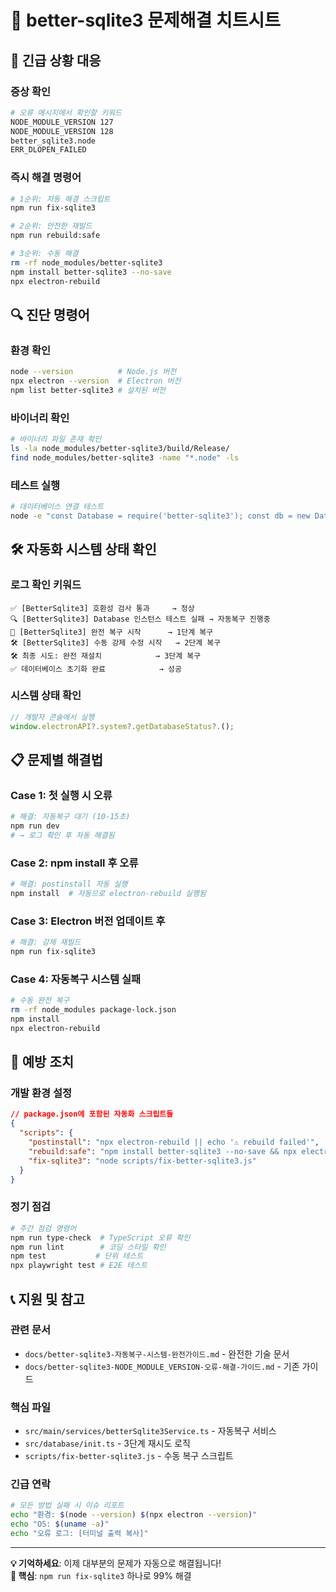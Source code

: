 # 🔧 better-sqlite3 문제해결 치트시트

## 🚨 **긴급 상황 대응**

### **증상 확인**

```bash
# 오류 메시지에서 확인할 키워드
NODE_MODULE_VERSION 127
NODE_MODULE_VERSION 128
better_sqlite3.node
ERR_DLOPEN_FAILED
```

### **즉시 해결 명령어**

```bash
# 1순위: 자동 해결 스크립트
npm run fix-sqlite3

# 2순위: 안전한 재빌드
npm run rebuild:safe

# 3순위: 수동 해결
rm -rf node_modules/better-sqlite3
npm install better-sqlite3 --no-save
npx electron-rebuild
```

## 🔍 **진단 명령어**

### **환경 확인**

```bash
node --version          # Node.js 버전
npx electron --version  # Electron 버전
npm list better-sqlite3 # 설치된 버전
```

### **바이너리 확인**

```bash
# 바이너리 파일 존재 확인
ls -la node_modules/better-sqlite3/build/Release/
find node_modules/better-sqlite3 -name "*.node" -ls
```

### **테스트 실행**

```bash
# 데이터베이스 연결 테스트
node -e "const Database = require('better-sqlite3'); const db = new Database(':memory:'); console.log('✅ 성공'); db.close();"
```

## 🛠️ **자동화 시스템 상태 확인**

### **로그 확인 키워드**

```
✅ [BetterSqlite3] 호환성 검사 통과     → 정상
🔍 [BetterSqlite3] Database 인스턴스 테스트 실패 → 자동복구 진행중
🔄 [BetterSqlite3] 완전 복구 시작      → 1단계 복구
🛠️ [BetterSqlite3] 수동 강제 수정 시작   → 2단계 복구
🛠️ 최종 시도: 완전 재설치            → 3단계 복구
✅ 데이터베이스 초기화 완료            → 성공
```

### **시스템 상태 확인**

```typescript
// 개발자 콘솔에서 실행
window.electronAPI?.system?.getDatabaseStatus?.();
```

## 📋 **문제별 해결법**

### **Case 1: 첫 실행 시 오류**

```bash
# 해결: 자동복구 대기 (10-15초)
npm run dev
# → 로그 확인 후 자동 해결됨
```

### **Case 2: npm install 후 오류**

```bash
# 해결: postinstall 자동 실행
npm install  # 자동으로 electron-rebuild 실행됨
```

### **Case 3: Electron 버전 업데이트 후**

```bash
# 해결: 강제 재빌드
npm run fix-sqlite3
```

### **Case 4: 자동복구 시스템 실패**

```bash
# 수동 완전 복구
rm -rf node_modules package-lock.json
npm install
npx electron-rebuild
```

## 🔄 **예방 조치**

### **개발 환경 설정**

```json
// package.json에 포함된 자동화 스크립트들
{
  "scripts": {
    "postinstall": "npx electron-rebuild || echo '⚠️ rebuild failed'",
    "rebuild:safe": "npm install better-sqlite3 --no-save && npx electron-rebuild",
    "fix-sqlite3": "node scripts/fix-better-sqlite3.js"
  }
}
```

### **정기 점검**

```bash
# 주간 점검 명령어
npm run type-check  # TypeScript 오류 확인
npm run lint        # 코딩 스타일 확인
npm test           # 단위 테스트
npx playwright test # E2E 테스트
```

## 📞 **지원 및 참고**

### **관련 문서**

- `docs/better-sqlite3-자동복구-시스템-완전가이드.md` - 완전한 기술 문서
- `docs/better-sqlite3-NODE_MODULE_VERSION-오류-해결-가이드.md` - 기존 가이드

### **핵심 파일**

- `src/main/services/betterSqlite3Service.ts` - 자동복구 서비스
- `src/database/init.ts` - 3단계 재시도 로직
- `scripts/fix-better-sqlite3.js` - 수동 복구 스크립트

### **긴급 연락**

```bash
# 모든 방법 실패 시 이슈 리포트
echo "환경: $(node --version) $(npx electron --version)"
echo "OS: $(uname -a)"
echo "오류 로그: [터미널 출력 복사]"
```

---

**💡 기억하세요**: 이제 대부분의 문제가 자동으로 해결됩니다!  
**🎯 핵심**: `npm run fix-sqlite3` 하나로 99% 해결
